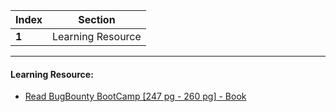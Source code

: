 Index | Section
---   | ---
**1** | Learning Resource

---

#### Learning Resource:

* [Read BugBounty BootCamp [247 pg - 260 pg] - Book](https://www.amazon.in/Bug-Bounty-Bootcamp-Reporting-Vulnerabilities-ebook/dp/B08YK368Y3)
